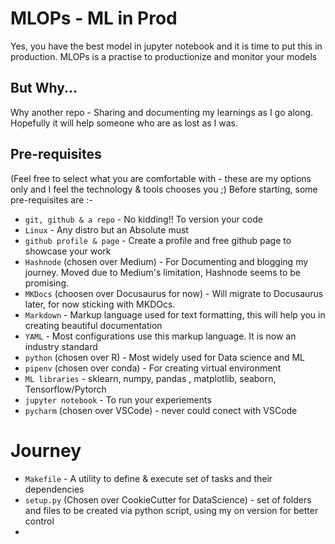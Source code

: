 # MLOPs - ML in Prod


Yes, you have the best model in jupyter notebook and it is time to put this in production. MLOPs is a practise to productionize and monitor your models


## But Why... 
Why another repo - Sharing and documenting my learnings as I go along. Hopefully it will help someone who are as lost as I was.

## Pre-requisites
(Feel free to select what you are comfortable with - these are my options only and I feel the technology & tools chooses you ;)
Before starting, some pre-requisites are :-

-  `git, github & a repo` - No kidding!! To version your code
-  `Linux` - Any distro but an Absolute must 
-  `github profile & page` - Create a profile and free github page to showcase your work
-  `Hashnode` (chosen over Medium) - For Documenting and blogging my journey. Moved due to Medium's limitation, Hashnode seems to be promising.
-  `MKDocs` (choosen over Docusaurus for now) - Will migrate to Docusaurus later, for now sticking with MKDOcs.
-  `Markdown` - Markup language used for text formatting, this will help you in creating beautiful documentation 
-  `YAML` - Most configurations use this markup language. It is now an industry standard
-  `python` (chosen over R) - Most widely used for Data science and ML
-  `pipenv` (chosen over conda) - For creating virtual environment 
-  `ML libraries` - sklearn, numpy, pandas , matplotlib, seaborn, Tensorflow/Pytorch
-  `jupyter notebook` - To run your experiements
-  `pycharm` (chosen over VSCode) - never could conect with VSCode 


# Journey

- `Makefile` - A utility to define & execute set of tasks and their dependencies
- `setup.py` (Chosen over CookieCutter for DataScience) - set of folders and files to be created via python script, using my on version for better control
- 

